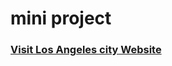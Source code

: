 # mini project
### [Visit Los Angeles city Website](https://github.com/Sithum-Nethupriya/mini_project)